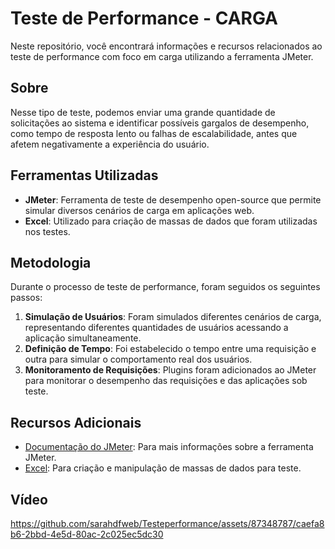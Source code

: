 
# Teste de Performance - CARGA

  Neste repositório, você encontrará informações e recursos relacionados ao teste de performance com foco em carga utilizando a ferramenta JMeter.

  ## Sobre

  Nesse tipo de teste, podemos enviar uma grande quantidade de solicitações ao sistema e identificar possíveis gargalos de desempenho, como tempo de resposta lento ou falhas de escalabilidade, antes que afetem negativamente a experiência do usuário.

  ## Ferramentas Utilizadas

  - **JMeter**: Ferramenta de teste de desempenho open-source que permite simular diversos cenários de carga em aplicações web.
  - **Excel**: Utilizado para criação de massas de dados que foram utilizadas nos testes.
    
  ## Metodologia

  Durante o processo de teste de performance, foram seguidos os seguintes passos:

  1. **Simulação de Usuários**: Foram simulados diferentes cenários de carga, representando diferentes quantidades de usuários acessando a aplicação simultaneamente.
  2. **Definição de Tempo**: Foi estabelecido o tempo entre uma requisição e outra para simular o comportamento real dos usuários.
  3. **Monitoramento de Requisições**: Plugins foram adicionados ao JMeter para monitorar o desempenho das requisições e das aplicações sob teste.

  ## Recursos Adicionais

  - [Documentação do JMeter](https://jmeter.apache.org/documentation.html): Para mais informações sobre a ferramenta JMeter.
  - [Excel](https://support.microsoft.com/pt-br/excel): Para criação e manipulação de massas de dados para teste.

## Vídeo 

https://github.com/sarahdfweb/Testeperformance/assets/87348787/caefa8b6-2bbd-4e5d-80ac-2c025ec5dc30





